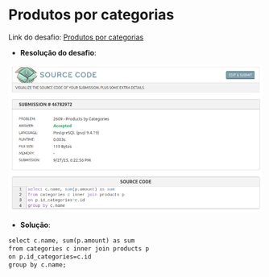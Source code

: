 # Produtos por categorias
Link do desafio: [Produtos por categorias](https://www.beecrowd.com.br/judge/pt/problems/view/2609)

- **Resolução do desafio**:

![produtos](produtos_por_categorias.png)

- **Solução**:
```
select c.name, sum(p.amount) as sum 
from categories c inner join products p
on p.id_categories=c.id
group by c.name;
```